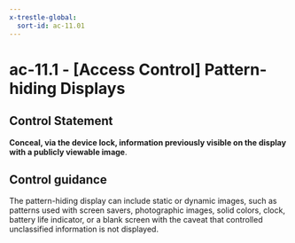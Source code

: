 ```yaml
---
x-trestle-global:
  sort-id: ac-11.01
---
```


# ac-11.1 - \[Access Control\] Pattern-hiding Displays

## Control Statement

**Conceal, via the device lock, information previously visible on the display with a publicly viewable image**.

## Control guidance

The pattern-hiding display can include static or dynamic images, such as patterns used with screen savers, photographic images, solid colors, clock, battery life indicator, or a blank screen with the caveat that controlled unclassified information is not displayed.
